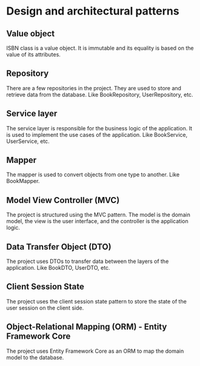 # Design and architectural patterns

## Value object

ISBN class is a value object. It is immutable and its equality is based on the value of its attributes. 

## Repository

There are a few repositories in the project. They are used to store and retrieve data from the database. Like BookRepository, UserRepository, etc.

## Service layer

The service layer is responsible for the business logic of the application. It is used to implement the use cases of the application. Like BookService, UserService, etc.

## Mapper

The mapper is used to convert objects from one type to another. Like BookMapper.

## Model View Controller (MVC)

The project is structured using the MVC pattern. The model is the domain model, the view is the user interface, and the controller is the application logic.

## Data Transfer Object (DTO)

The project uses DTOs to transfer data between the layers of the application. Like BookDTO, UserDTO, etc.

## Client Session State

The project uses the client session state pattern to store the state of the user session on the client side.

## Object-Relational Mapping (ORM) - Entity Framework Core

The project uses Entity Framework Core as an ORM to map the domain model to the database.

